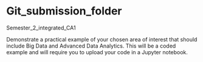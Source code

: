 # Git_submission_folder
Semester_2_integrated_CA1
 
Demonstrate a practical example of your chosen area of interest that should include Big Data and Advanced Data Analytics. This will be a coded example and will require you to upload your code in a Jupyter notebook. 
